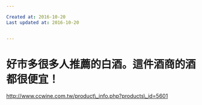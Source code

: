 ```yaml
---

Created at: 2016-10-20
Last updated at: 2016-10-20


---
```


# 好市多很多人推薦的白酒。這件酒商的酒都很便宜！


http://www.ccwine.com.tw/product\_info.php?products\_id=5601


